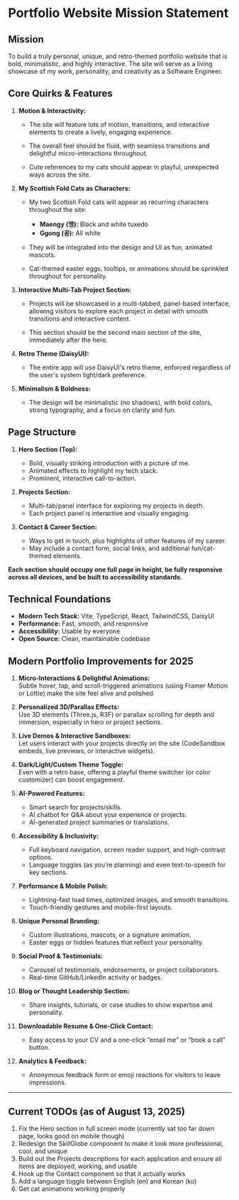 # Portfolio Website Mission Statement

## Mission

To build a truly personal, unique, and retro-themed portfolio website that is bold, minimalistic, and highly interactive. The site will serve as a living showcase of my work, personality, and creativity as a Software Engineer.

## Core Quirks & Features

1. **Motion & Interactivity:**

   - The site will feature lots of motion, transitions, and interactive elements to create a lively, engaging experience.

   - The overall feel should be fluid, with seamless transitions and delightful micro-interactions throughout.

   - Cute references to my cats should appear in playful, unexpected ways across the site.

2. **My Scottish Fold Cats as Characters:**

   - My two Scottish Fold cats will appear as recurring characters throughout the site:
     - **Maengy (맹):** Black and white tuxedo
     - **Ggong (꽁):** All white
   - They will be integrated into the design and UI as fun, animated mascots.

   - Cat-themed easter eggs, tooltips, or animations should be sprinkled throughout for personality.

3. **Interactive Multi-Tab Project Section:**

   - Projects will be showcased in a multi-tabbed, panel-based interface, allowing visitors to explore each project in detail with smooth transitions and interactive content.

   - This section should be the second main section of the site, immediately after the hero.

4. **Retro Theme (DaisyUI):**

   - The entire app will use DaisyUI's retro theme, enforced regardless of the user's system light/dark preference.

5. **Minimalism & Boldness:**
   - The design will be minimalistic (no shadows), with bold colors, strong typography, and a focus on clarity and fun.

## Page Structure

1. **Hero Section (Top):**

   - Bold, visually striking introduction with a picture of me.
   - Animated effects to highlight my tech stack.
   - Prominent, interactive call-to-action.

2. **Projects Section:**

   - Multi-tab/panel interface for exploring my projects in depth.
   - Each project panel is interactive and visually engaging.

3. **Contact & Career Section:**
   - Ways to get in touch, plus highlights of other features of my career.
   - May include a contact form, social links, and additional fun/cat-themed elements.

**Each section should occupy one full page in height, be fully responsive across all devices, and be built to accessibility standards.**

## Technical Foundations

- **Modern Tech Stack:** Vite, TypeScript, React, TailwindCSS, DaisyUI
- **Performance:** Fast, smooth, and responsive
- **Accessibility:** Usable by everyone
- **Open Source:** Clean, maintainable codebase

## Modern Portfolio Improvements for 2025

1. **Micro-Interactions & Delightful Animations:**  
   Subtle hover, tap, and scroll-triggered animations (using Framer Motion or Lottie) make the site feel alive and polished.

2. **Personalized 3D/Parallax Effects:**  
   Use 3D elements (Three.js, R3F) or parallax scrolling for depth and immersion, especially in hero or project sections.

3. **Live Demos & Interactive Sandboxes:**  
   Let users interact with your projects directly on the site (CodeSandbox embeds, live previews, or interactive widgets).

4. **Dark/Light/Custom Theme Toggle:**  
   Even with a retro base, offering a playful theme switcher (or color customizer) can boost engagement.

5. **AI-Powered Features:**

   - Smart search for projects/skills.
   - AI chatbot for Q&A about your experience or projects.
   - AI-generated project summaries or translations.

6. **Accessibility & Inclusivity:**

   - Full keyboard navigation, screen reader support, and high-contrast options.
   - Language toggles (as you’re planning) and even text-to-speech for key sections.

7. **Performance & Mobile Polish:**

   - Lightning-fast load times, optimized images, and smooth transitions.
   - Touch-friendly gestures and mobile-first layouts.

8. **Unique Personal Branding:**

   - Custom illustrations, mascots, or a signature animation.
   - Easter eggs or hidden features that reflect your personality.

9. **Social Proof & Testimonials:**

   - Carousel of testimonials, endorsements, or project collaborators.
   - Real-time GitHub/LinkedIn activity or badges.

10. **Blog or Thought Leadership Section:**

    - Share insights, tutorials, or case studies to show expertise and personality.

11. **Downloadable Resume & One-Click Contact:**

    - Easy access to your CV and a one-click “email me” or “book a call” button.

12. **Analytics & Feedback:**
    - Anonymous feedback form or emoji reactions for visitors to leave impressions.

---

## Current TODOs (as of August 13, 2025)

1. Fix the Hero section in full screen mode (currently sat too far down page, looks good on mobile though)
2. Redesign the SkillGlobe component to make it look more professional, cool, and unique
3. Build out the Projects descriptions for each application and ensure all items are deployed, working, and usable
4. Hook up the Contact component so that it actually works
5. Add a language toggle between English (en) and Korean (ko)
6. Get cat animations working properly
